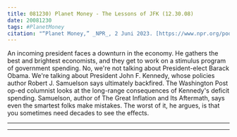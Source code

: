 ```yaml
---
title: 081230) Planet Money - The Lessons of JFK (12.30.08)
date: 20081230
tags: #PlanetMoney
citation: "“Planet Money,” _NPR_, 2 Juni 2023. [https://www.npr.org/podcasts/510289/planet-money](https://www.npr.org/podcasts/510289/planet-money) (diakses 4 Juni 2023)."
---
```


An incoming president faces a downturn in the economy. He gathers the best and brightest economists, and they get to work on a stimulus program of government spending. No, we're not talking about President-elect Barack Obama. We're talking about President John F. Kennedy, whose policies author Robert J. Samuelson says ultimately backfired. The Washington Post op-ed columnist looks at the long-range consequences of Kennedy's deficit spending. Samuelson, author of The Great Inflation and Its Aftermath, says even the smartest folks make mistakes. The worst of it, he argues, is that you sometimes need decades to see the effects.

----



----
